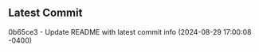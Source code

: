 
## Latest Commit
0b65ce3 - Update README with latest commit info (2024-08-29 17:00:08 -0400) <Yunxi-Zhou>
